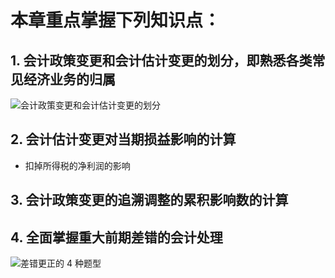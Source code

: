 # 本章重点掌握下列知识点：
## 1. 会计政策变更和会计估计变更的划分，即熟悉各类常见经济业务的归属
![][image-1]

## 2. 会计估计变更对当期损益影响的计算
- 扣掉所得税的净利润的影响

## 3. 会计政策变更的追溯调整的累积影响数的计算


## 4. 全面掌握重大前期差错的会计处理
![][image-2]

[image-1]:	https://ws4.sinaimg.cn/large/006tNc79gy1fqab9wkpibj316a0tewoj.jpg "会计政策变更和会计估计变更的划分"
[image-2]:	https://ws4.sinaimg.cn/large/006tNc79gy1fqaa7o5u7jj30io0asq5f.jpg "差错更正的 4 种题型"